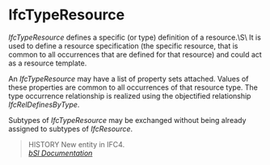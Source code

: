 IfcTypeResource
===============
_IfcTypeResource_ defines a specific (or type) definition of a resource.\S\ It
is used to define a resource specification (the specific resource, that is
common to all occurrences that are defined for that resource) and could act as
a resource template.  
  
An _IfcTypeResource_ may have a list of property sets attached. Values of
these properties are common to all occurrences of that resource type. The type
occurrence relationship is realized using the objectified relationship
_IfcRelDefinesByType_.  
  
Subtypes of _IfcTypeResource_ may be exchanged without being already assigned
to subtypes of _IfcResource_.  
  
> HISTORY  New entity in IFC4.  
[ _bSI
Documentation_](https://standards.buildingsmart.org/IFC/DEV/IFC4_2/FINAL/HTML/schema/ifckernel/lexical/ifctyperesource.htm)


